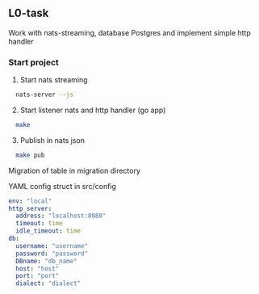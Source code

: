 ## L0-task 

Work with nats-streaming, database Postgres and implement simple http handler

### Start project 

1. Start nats streaming
```bash
  nats-server --js
```
2. Start listener nats and http handler (go app)
```bash
  make
```
3. Publish in nats json
```bash
  make pub
```

Migration of table in migration directory 

YAML config struct in src/config

```yaml
env: "local"
http_server:
  address: "localhost:8080"
  timeout: time
  idle_timeout: time
db:
  username: "username"
  password: "password"
  DBname: "db_name"
  host: "host"
  port: "port"
  dialect: "dialect"
```
